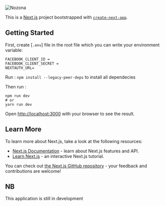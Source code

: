 
![Nozona](https://drive.google.com/file/d/1eK_DXJG6YX4WAazstkFadNc8j2lLZ0Ux/view?usp=sharing)



This is a [Next.js](https://nextjs.org/) project bootstrapped with [`create-next-app`](https://github.com/vercel/next.js/tree/canary/packages/create-next-app).

## Getting Started

First, create [`.env`] file in the root file which you can write  your environment variable:

``` 
FACEBOOK_CLIENT_ID = 
FACEBOOK_CLIENT_SECRET =
NEXTAUTH_URL=
```


Run : `npm install --legacy-peer-deps` to install all dependecies

Then run : 

``` 
npm run dev
# or
yarn run dev 
```

Open [http://localhost:3000](http://localhost:3000) with your browser to see the result.


## Learn More

To learn more about Next.js, take a look at the following resources:

- [Next.js Documentation](https://nextjs.org/docs) - learn about Next.js features and API.
- [Learn Next.js](https://nextjs.org/learn) - an interactive Next.js tutorial.

You can check out [the Next.js GitHub repository](https://github.com/vercel/next.js/) - your feedback and contributions are welcome!

## NB
This application is still in development

